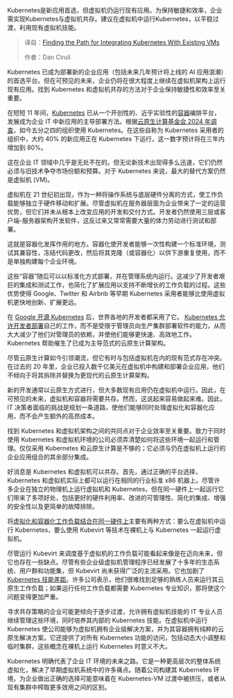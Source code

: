 <!--
title: Kubernetes 融合现有虚机：路径探索与实践
cover: https://cdn.thenewstack.io/media/2025/10/b2cddd08-fall.jpeg
summary: Kubernetes是新应用首选，但虚拟机仍运行现有应用。为保持敏捷和效率，企业需实现Kubernetes与虚拟机共存。建议在虚拟机中运行Kubernetes，以平稳过渡，利用现有虚拟机技能。
-->

Kubernetes是新应用首选，但虚拟机仍运行现有应用。为保持敏捷和效率，企业需实现Kubernetes与虚拟机共存。建议在虚拟机中运行Kubernetes，以平稳过渡，利用现有虚拟机技能。

> 译自：[Finding the Path for Integrating Kubernetes With Existing VMs](https://thenewstack.io/finding-the-path-for-integrating-kubernetes-with-existing-vms/)
> 
> 作者：Dan Ciruli

Kubernetes 已成为部署新的企业应用（包括未来几年预计将上线的 AI 应用浪潮）的首选平台。但在可预见的未来，企业仍将在很大程度上继续在虚拟机架构上运行现有应用。找到 Kubernetes 和虚拟机共存的方法对于企业保持敏捷性和效率至关重要。

在短短 11 年间，[Kubernetes](https://thenewstack.io/kubernetes/) 已从一个开创性的、近乎实验性的[容器](https://thenewstack.io/containers/)编排平台，发展成为企业 IT 中新应用的主导部署方法。根据[云原生计算基金会 2024 年调查](https://www.cncf.io/blog/2024/06/06/the-voice-of-kubernetes-experts-report-2024-the-data-trends-driving-the-future-of-the-enterprise/)，如今五分之四的组织使用 Kubernetes。在这些自称为 Kubernetes 采用者的组织中，大约 40% 的新应用正在 Kubernetes 下运行，这一数字预计将在三年内增加到 80%。

这在企业 IT 领域中几乎是无处不在的。但无论新技术出现得多么迅速，它们仍然必须与旧技术争夺市场份额和预算。对于 Kubernetes 来说，最大的替代方案仍然是虚拟机 (VM)。

虚拟机在 21 世纪初出现，作为一种将操作系统与底层硬件分离的方式，使工作负载能够独立于硬件移动和扩展。尽管虚拟机在服务器层面为企业带来了一定的运营优势，但它们并未从根本上改变应用的开发和交付方式。开发者仍然使用三层或客户端-服务器架构开发软件，这反过来又常常需要大量的体力劳动进行测试和部署。

这就是容器化发挥作用的地方。容器化使开发者能够一次性构建一个标准环境，测试其兼容性，冻结代码更改，然后将其克隆（或容器化）以供下游重复使用，而不是单独构建每个企业环境。

这些“容器”随后可以以标准化方式部署，并在管理系统内运行。这减少了开发者艰巨的集成和测试工作，也简化了扩展应用以支持不断增长的工作负载的过程。这些优势使得 Google、Twitter 和 Airbnb 等早期 Kubernetes 采用者能够比使用虚拟机更快地创新、扩展更远。

在 [Google 开源 Kubernetes](https://thenewstack.io/kubecon-europe-how-google-will-evolve-kubernetes-in-ai-era/) 后，世界各地的开发者都采用了它。 [Kubernetes 允许开发者部署](https://thenewstack.io/a-look-at-kubernetes-deployment/)自己的工作，而不是受限于管理员向生产集群部署软件的能力，从而大大减少了他们对管理员的依赖，并使他们能够更快速、高效地工作。Kubernetes 帮助催生了已成为主导范式的云原生计算架构。

尽管云原生计算如今引领潮流，但它有时与包括虚拟机在内的现有范式存在冲突。在过去的 20 年里，企业已投入数千亿美元在虚拟机中构建和部署企业应用，他们不倾向于将其拆除并替换为更现代的云原生计算架构。

新的开发通常以云原生方式进行，但大多数现有应用仍在虚拟机中运行。因此，在可预见的未来，虚拟机和容器将需要共存。然而，这说起来容易做起来难。因此，IT 决策者面临的挑战是规划一条道路，使他们能够同时处理虚拟化和容器化应用，而不会产生额外的高昂成本。

找到 Kubernetes 和虚拟机架构之间的共同点对于企业效率至关重要。致力于同时使用 Kubernetes 和虚拟机环境的公司必须弄清楚如何将这些环境一起运行和管理。仅仅采用 Kubernetes 和云原生计算是不够的；它必须与仍在虚拟机上运行的企业应用组合的其余部分集成。

好消息是 Kubernetes 和虚拟机可以共存。首先，通过正确的平台选择，Kubernetes 和虚拟机实际上都可以运行在相同的行业标准 x86 机器上。尽管许多企业在独立的物理机上运行虚拟机和 Kubernetes，但在同一硬件上一起运行它们带来了多项好处，包括更好的硬件利用率、改进的可管理性、简化的集成、增强的安全性以及更简单的故障排除。

将[虚拟化和容器化工作负载结合在同一硬件上](https://thenewstack.io/state-of-virtualization-report-reflects-shifting-strategies/)主要有两种方式：要么在虚拟机中运行 Kubernetes，要么使用 Kubevirt 等技术在裸机上与 Kubernetes 一起运行虚拟机。

尽管运行 Kubevirt 来调度基于虚拟机的工作负载可能看起来像是在迈向未来，但它也存在一些缺点。尽管有些企业级虚拟机管理程序已经发展了十多年的生态系统、用户群和功能集，但 Kubevirt 尚未获得广泛的主流采用。它也加剧了 [Kubernetes 技能差距](https://thenewstack.io/overcoming-the-kubernetes-skills-gap-in-edge-computing/)。许多公司表示，他们很难找到足够的熟练人员来运行其云原生工作负载；如果运行任何工作负载都需要 Kubernetes 专业知识，那将使这个问题变得更加严重。

寻求共存策略的企业可能更倾向于逐步过渡，允许拥有虚拟机技能的 IT 专业人员继续管理这些环境，同时培养其内部的 Kubernetes 技能。在虚拟机中运行 Kubernetes 使公司能够为虚拟机拥有企业级解决方案，并为其容器拥有纯粹的云原生解决方案。它还提供了对所有 Kubernetes 功能的访问，包括动态大小调整和临时集群，这些概念在裸机上运行 Kubernetes 时意义不大。

Kubernetes 明确代表了企业 IT 环境的未来之路。它是一种更高层次的整体系统虚拟化，解决了早期虚拟机系统中的许多痛点。随着公司构建其 Kubernetes 环境，为企业做出正确的选择可能意味着在 Kubernetes-VM 过渡中被挤压，或者从现有集群中榨取更多效用之间的区别。